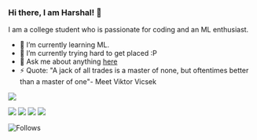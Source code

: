### Hi there, I am Harshal! 👋

I am a college student who is passionate for coding and an ML enthusiast. 



- 🌱 I’m currently learning ML.
- 🔭 I’m currently trying hard to get placed :P
- 💬 Ask me about anything [here](https://github.com/harshalstomp/harshalstomp/issues)
- ⚡ Quote: "A jack of all trades is a master of none, but oftentimes better than a master of one"- Meet Viktor Vicsek 

<!--![Visitors](https://visitor-badge.glitch.me/badge?page_id=harshalstomp.visitor-badge)](https://github.com/harshalstomp)-->

<img src="https://github-readme-stats.vercel.app/api?username=harshalstomp&&show_icons=true&title_color=ffffff&icon_color=4c2882&text_color=daf7dc&bg_color=151515">


<a href="https://www.linkedin.com/in/harshalpatel14/"><img src="https://img.icons8.com/color/30/000000/linkedin.png"></a>
<a href="mailto:harshalpatel14799@gmail.com"><img src="https://img.icons8.com/color/30/gmail.png"></a>
<a href="https://www.facebook.com/imharshalpatel/"><img src="https://img.icons8.com/color/30/facebook-new.png"></a>
<a href="https://www.instagram.com/im_harshalpatel/"><img src="https://img.icons8.com/fluent/30/instagram-new.png"></a>

![Follows](https://img.shields.io/github/followers/harshalstomp?style=social)


